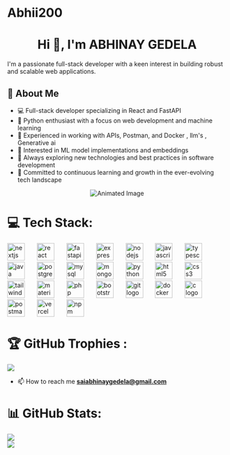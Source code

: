 # Abhii200
<h1 align="center">Hi 👋, I'm ABHINAY GEDELA</h1>
I'm a passionate full-stack developer with a keen interest in building robust and scalable web applications.

## 🚀 About Me
- 💻 Full-stack developer specializing in React and FastAPI
- 🐍 Python enthusiast with a focus on web development and machine learning
- 🔧 Experienced in working with APIs, Postman, and Docker , llm's , Generative ai
- 🧠 Interested in ML model implementations and embeddings
- 👀 Always exploring new technologies and best practices in software development
- 🌱 Committed to continuous learning and growth in the ever-evolving tech landscape


<p align="center">
  <img src="https://hackernoon.imgix.net/hn-images/1*zm5NLjdhGd3VVTA2u-xEPg.gif?auto=format&fit=max&w=1920" alt="Animated Image" />
  
</p>

# 💻 Tech Stack:
<div align="left">
  <img src="https://skillicons.dev/icons?i=nextjs" height="40" alt="nextjs logo"  />
  <img width="20" />
  <img src="https://skillicons.dev/icons?i=react" height="40" alt="react logo"  />
  <img width="20" />
  <img src="https://skillicons.dev/icons?i=fastapi" height="40" alt="fastapi logo"  />
  <img width="20" />
  <img src="https://skillicons.dev/icons?i=express" height="40" alt="express logo"  />
  <img width="20" />
  <img src="https://skillicons.dev/icons?i=nodejs" height="40" alt="nodejs logo"  />
  <img width="20" />
  <img src="https://skillicons.dev/icons?i=js" height="40" alt="javascript logo"  />
  <img width="20" />
  <img src="https://skillicons.dev/icons?i=ts" height="40" alt="typescript logo"  />
  <img width="20" />
  <img src="https://skillicons.dev/icons?i=java" height="40" alt="java logo"  />
  <img width="20" />
  <img src="https://skillicons.dev/icons?i=postgres" height="40" alt="postgresql logo"  />
  <img width="20" />
  <img src="https://skillicons.dev/icons?i=mysql" height="40" alt="mysql logo"  />
  <img width="20" />
  <img src="https://skillicons.dev/icons?i=mongodb" height="40" alt="mongodb logo"  />
  <img width="20" />
  <img src="https://skillicons.dev/icons?i=py" height="40" alt="python logo"  />
  <img width="20" />
  <img src="https://skillicons.dev/icons?i=html" height="40" alt="html5 logo"  />
  <img width="20" />
  <img src="https://skillicons.dev/icons?i=css" height="40" alt="css3 logo"  />
  <img width="20" />
  <img src="https://skillicons.dev/icons?i=tailwind" height="40" alt="tailwindcss logo"  />
  <img width="20" />
  <img src="https://skillicons.dev/icons?i=materialui" height="40" alt="materialui logo"  />
  <img width="20" />
  <img src="https://skillicons.dev/icons?i=php" height="40" alt="php logo"  />
  <img width="20" />
  <img src="https://skillicons.dev/icons?i=bootstrap" height="40" alt="bootstrap logo"  />
  <img width="20" />
  <img src="https://skillicons.dev/icons?i=git" height="40" alt="git logo"  />
  <img width="20" />
  <img src="https://skillicons.dev/icons?i=docker" height="40" alt="docker logo"  />
  <img width="20" />
  <img src="https://skillicons.dev/icons?i=c" height="40" alt="c logo"  />
  <img width="20" />
  <img src="https://skillicons.dev/icons?i=postman" height="40" alt="postman logo"  />
  <img width="20" />
  <img src="https://skillicons.dev/icons?i=vercel" height="40" alt="vercel logo"  />
  <img width="20" />
  <img src="https://cdn.jsdelivr.net/gh/devicons/devicon/icons/npm/npm-original-wordmark.svg" height="40" alt="npm logo"  />
</div>








# 🏆 GitHub Trophies :
![](https://github-profile-trophy.vercel.app/?username=abhii200&theme=tokyonight&no-frame=true&no-bg=false&margin-w=4)

- 📫 How to reach me **saiabhinaygedela@gmail.com**





# 📊 GitHub Stats:
![](https://github-readme-stats.vercel.app/api?username=abhii200&theme=tokyonight&hide_border=true&include_all_commits=true&count_private=true)<br/>
![](https://github-readme-streak-stats.herokuapp.com/?username=abhii200&theme=tokyonight&hide_border=true)<br/>






